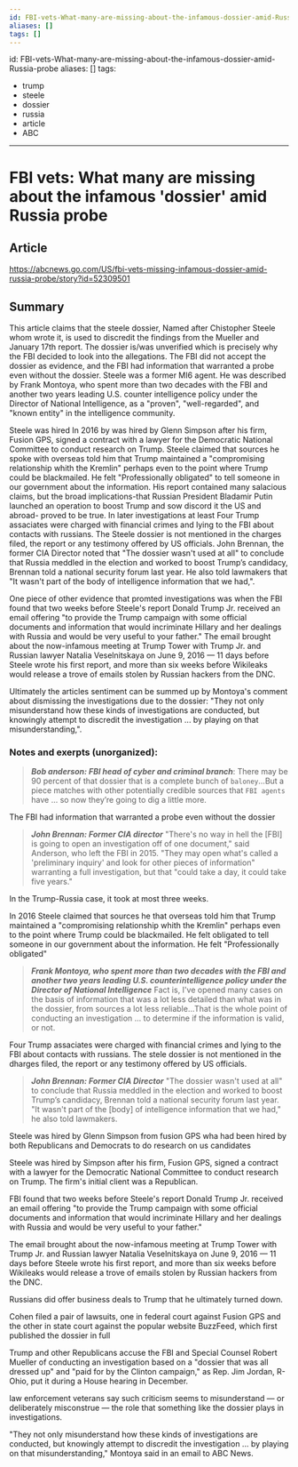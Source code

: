 ```yaml
---
id: FBI-vets-What-many-are-missing-about-the-infamous-dossier-amid-Russia-probe
aliases: []
tags: []
---
```


id: FBI-vets-What-many-are-missing-about-the-infamous-dossier-amid-Russia-probe
aliases: []
tags:
  - trump
  - steele
  - dossier
  - russia
  - article
  - ABC
---

# FBI vets: What many are missing about the infamous 'dossier' amid Russia probe
## Article 
https://abcnews.go.com/US/fbi-vets-missing-infamous-dossier-amid-russia-probe/story?id=52309501

## Summary
This article claims that the steele dossier, Named after Chistopher Steele whom
wrote it, is used to discredit the findings from the Mueller and January 17th
report. The dossier is/was unverified which is precisely why the FBI decided to
look into the allegations. The FBI did not accept the dossier as evidence, and
the FBI had information that warranted a probe even without the dossier. Steele
was a former MI6 agent. He was described by Frank Montoya, who spent more than
two decades with the FBI and another two years leading U.S. counter
intelligence policy under the Director of National Intelligence, as a "proven",
"well-regarded", and "known entity" in the intelligence community. 

Steele was hired In 2016 by was hired by Glenn Simpson after his firm, Fusion
GPS, signed a contract with a lawyer for the Democratic National Committee to
conduct research on Trump. Steele claimed that sources he spoke with overseas
told him that Trump maintained a "compromising relationship whith the Kremlin"
perhaps even to the point where Trump could be blackmailed. He felt
"Professionally obligated" to tell someone in our government about the
information. His report contained many salacious claims, but the broad
implications-that Russian President Bladamir Putin launched an operation to
boost Trump and sow discord it the US and abroad- proved to be true. In later
investigations at least Four Trump assaciates were charged with financial
crimes and lying to the FBI about contacts with russians. The Steele dossier is
not mentioned in the charges filed, the report or any testimony offered by US
officials. John Brennan, the former CIA Director noted that "The dossier wasn't
used at all" to conclude that Russia meddled in the election and worked to
boost Trump’s candidacy, Brennan told a national security forum last year. He
also told lawmakers that "It wasn't part of the body of intelligence
information that we had,". 

One piece of other evidence that promted investigations was when the FBI found
that two weeks before Steele's report Donald Trump Jr. received an email
offering "to provide the Trump campaign with some official documents and
information that would incriminate Hillary and her dealings with Russia and
would be very useful to your father." The email brought about the now-infamous
meeting at Trump Tower with Trump Jr. and Russian lawyer Natalia Veselnitskaya
on June 9, 2016 — 11 days before Steele wrote his first report, and more than
six weeks before Wikileaks would release a trove of emails stolen by Russian
hackers from the DNC. 

Ultimately the articles sentiment can be summed up by Montoya's comment about
dismissing the investigations due to the dossier: "They not only misunderstand
how these kinds of investigations are conducted, but knowingly attempt to
discredit the investigation ... by playing on that misunderstanding,".


### Notes and exerpts (unorganized): 


> ***Bob anderson: FBI head of cyber and criminal branch***:
> There may be 90 percent of that dossier that is a complete bunch of
> `baloney`...But a piece matches with other potentially credible sources that
> `FBI agents` have ... so now they’re going to dig a little more.

The FBI had information that warranted a probe even without the dossier

> ***John Brennan: Former CIA director***
> "There's no way in hell the [FBI] is going to open an investigation off of
> one document," said Anderson, who left the FBI in 2015. "They may open what's
> called a 'preliminary inquiry' and look for other pieces of information"
> warranting a full investigation, but that "could take a day, it could take
> five years."

In the Trump-Russia case, it took at most three weeks.

In 2016 Steele claimed that sources he that overseas told him that Trump maintained a "compromising relationship whith the Kremlin" perhaps even to the point where Trump could be blackmailed. He felt obligated to tell someone in our government about the information. He felt "Professionally obligated"

> ***Frank Montoya, who spent more than two decades with the FBI and another two years leading U.S. counterintelligence policy under the Director of National Intelligence***
> Fact is, I've opened many cases on the basis of information that was a lot less detailed than what was in the dossier, from sources a lot less reliable...That is the whole point of conducting an investigation ... to determine if the information is valid, or not.

Four Trump assaciates were charged with financial crimes and lying to the FBI about contacts with russians.
The stele dossier is not mentioned in the dharges filed, the report or any testimony offered by US officials.

> ***John Brennan: Former CIA Director***
"The dossier wasn't used at all" to conclude that Russia meddled in the election and worked to boost Trump’s candidacy, Brennan told a national security forum last year. "It wasn't part of the [body] of intelligence information that we had," he also told lawmakers.

Steele was hired by Glenn Simpson from fusion GPS wha had been hired by both Republicans and Democrats to do research on us candidates

Steele was hired by Simpson after his firm, Fusion GPS, signed a contract with a lawyer for the Democratic National Committee to conduct research on Trump. The firm's initial client was a Republican.

FBI found that two weeks before Steele's report Donald Trump Jr. received an email offering "to provide the Trump campaign with some official documents and information that would incriminate Hillary and her dealings with Russia and would be very useful to your father."

The email brought about the now-infamous meeting at Trump Tower with Trump Jr. and Russian lawyer Natalia Veselnitskaya on June 9, 2016 — 11 days before Steele wrote his first report, and more than six weeks before Wikileaks would release a trove of emails stolen by Russian hackers from the DNC.

Russians did offer business deals to Trump that he ultimately turned down.

Cohen filed a pair of lawsuits, one in federal court against Fusion GPS and the other in state court against the popular website BuzzFeed, which first published the dossier in full

Trump and other Republicans accuse the FBI and Special Counsel Robert Mueller of conducting an investigation based on a "dossier that was all dressed up" and "paid for by the Clinton campaign," as Rep. Jim Jordan, R-Ohio, put it during a House hearing in December.

law enforcement veterans say such criticism seems to misunderstand — or deliberately misconstrue — the role that something like the dossier plays in investigations.

"They not only misunderstand how these kinds of investigations are conducted, but knowingly attempt to discredit the investigation ... by playing on that misunderstanding," Montoya said in an email to ABC News.
